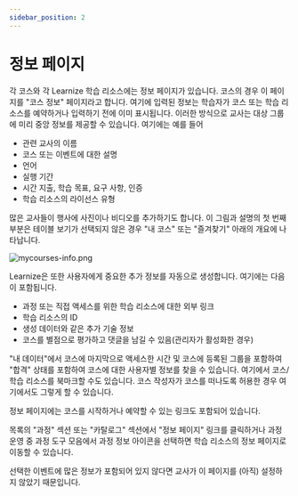 ```yaml
---
sidebar_position: 2
---
```


# 정보 페이지

각 코스와 각 Learnize 학습 리소스에는 정보 페이지가 있습니다. 코스의 경우 이 페이지를 "코스 정보" 페이지라고 합니다. 여기에 입력된 정보는 학습자가 코스 또는 학습 리소스를 예약하거나 입력하기 전에 이미 표시됩니다. 이러한 방식으로 교사는 대상 그룹에 미리 중앙 정보를 제공할 수 있습니다. 여기에는 예를 들어

- 관련 교사의 이름
- 코스 또는 이벤트에 대한 설명
- 언어
- 실행 기간
- 시간 지출, 학습 목표, 요구 사항, 인증
- 학습 리소스의 라이선스 유형

많은 교사들이 행사에 사진이나 비디오를 추가하기도 합니다. 이 그림과 설명의 첫 번째 부분은 테이블 보기가 선택되지 않은 경우 "내 코스" 또는 "즐겨찾기" 아래의 개요에 나타납니다.

![mycourses-info.png](/img/courses/mycourses-info.png)

Learnize은 또한 사용자에게 중요한 추가 정보를 자동으로 생성합니다. 여기에는 다음이 포함됩니다.

- 과정 또는 직접 액세스를 위한 학습 리소스에 대한 외부 링크
- 학습 리소스의 ID
- 생성 데이터와 같은 추가 기술 정보
- 코스를 별점으로 평가하고 댓글을 남길 수 있음(관리자가 활성화한 경우)

"내 데이터"에서 코스에 마지막으로 액세스한 시간 및 코스에 등록된 그룹을 포함하여 "합격" 상태를 포함하여 코스에 대한 사용자별 정보를 찾을 수 있습니다. 여기에서 코스/학습 리소스를 북마크할 수도 있습니다. 코스 작성자가 코스를 떠나도록 허용한 경우 여기에서도 그렇게 할 수 있습니다.

정보 페이지에는 코스를 시작하거나 예약할 수 있는 링크도 포함되어 있습니다.

목록의 "과정" 섹션 또는 "카탈로그" 섹션에서 "정보 페이지" 링크를 클릭하거나 과정 운영 중 과정 도구 모음에서 과정 정보 아이콘을 선택하면 학습 리소스의 정보 페이지로 이동할 수 있습니다.

선택한 이벤트에 많은 정보가 포함되어 있지 않다면 교사가 이 페이지를 (아직) 설정하지 않았기 때문입니다.